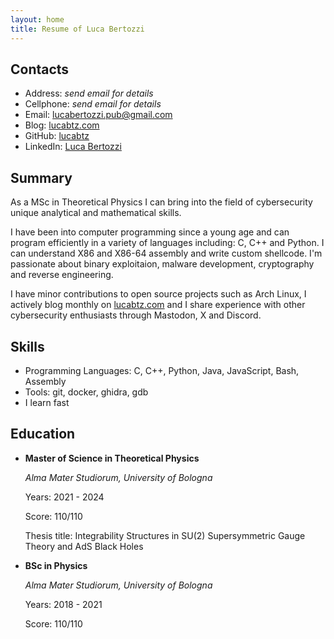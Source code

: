 ```yaml
---
layout: home
title: Resume of Luca Bertozzi
---
```


## Contacts
- Address: *send email for details*
- Cellphone: *send email for details*
- Email: [lucabertozzi.pub@gmail.com](mailto:lucabertozzi.pub@gmail.com)
- Blog: [lucabtz.com](https://lucabtz.com)
- GitHub: [lucabtz](https://github.com/lucabtz)
- LinkedIn: [Luca Bertozzi](https://www.linkedin.com/in/luca-bertozzi-47858a180/)

## Summary
As a MSc in Theoretical Physics I can bring into the field of cybersecurity unique analytical and mathematical skills.

I have been into computer programming since a young age and can program efficiently in a variety of languages including: C, C++ and 
Python. I can understand X86 and X86-64 assembly and write custom shellcode. I'm passionate about binary exploitaion, malware 
development, cryptography and reverse engineering.

I have minor contributions to open source projects such as Arch Linux, I actively blog monthly 
on [lucabtz.com](https://lucabtz.com) and I share experience with other cybersecurity enthusiasts through Mastodon, X and Discord.

## Skills
- Programming Languages: C, C++, Python, Java, JavaScript, Bash, Assembly
- Tools: git, docker, ghidra, gdb
- I learn fast

## Education

- **Master of Science in Theoretical Physics**

  *Alma Mater Studiorum, University of Bologna*

  Years: 2021 - 2024

  Score: 110/110
  
  Thesis title: Integrability Structures in SU(2) Supersymmetric Gauge Theory and AdS Black Holes


- **BSc in Physics**
  
  *Alma Mater Studiorum, University of Bologna*
  
  Years: 2018 - 2021

  Score: 110/110
